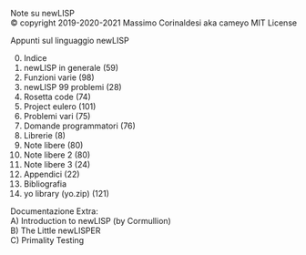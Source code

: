 Note su newLISP  
© copyright 2019-2020-2021 Massimo Corinaldesi aka cameyo
MIT License  
    
Appunti sul linguaggio newLISP  
  
00) Indice  
01) newLISP in generale (59)  
02) Funzioni varie (98)  
03) newLISP 99 problemi (28)  
04) Rosetta code (74)  
05) Project eulero (101)  
06) Problemi vari (75)  
07) Domande programmatori (76)  
08) Librerie (8)  
09) Note libere (80)  
10) Note libere 2 (80)  
11) Note libere 3 (24)  
12) Appendici (22)  
13) Bibliografia  
99) yo library (yo.zip) (121)  
  
Documentazione Extra:  
A) Introduction to newLISP (by Cormullion)  
B) The Little newLISPER  
C) Primality Testing  


